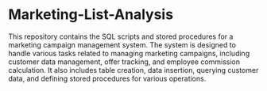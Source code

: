 # Marketing-List-Analysis
This repository contains the SQL scripts and stored procedures for a marketing campaign management system. The system is designed to handle various tasks related to managing marketing campaigns, including customer data management, offer tracking, and employee commission calculation.
It also includes table creation, data insertion, querying customer data, and defining stored procedures for various operations.
